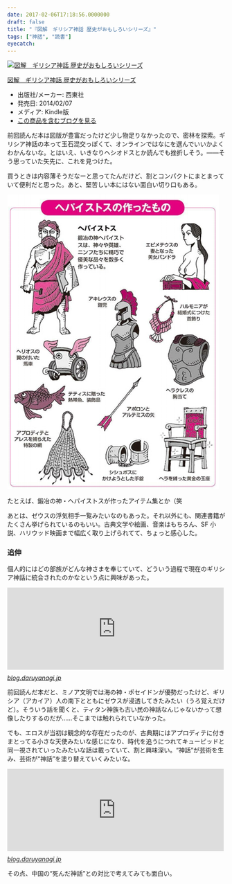 ```yaml
---
date: 2017-02-06T17:18:56.0000000
draft: false
title: "『図解　ギリシア神話 歴史がおもしろいシリーズ』"
tags: ["神話", "読書"]
eyecatch: 
---
```

<p><div class="hatena-asin-detail"><a href="http://www.amazon.co.jp/exec/obidos/ASIN/B00JAEEDB4/bestylesnet-22/"><img src="https://images-fe.ssl-images-amazon.com/images/I/51nR3pT2TvL._SL160_.jpg" class="hatena-asin-detail-image" alt="図解　ギリシア神話 歴史がおもしろいシリーズ" title="図解　ギリシア神話 歴史がおもしろいシリーズ"></a><div class="hatena-asin-detail-info"><p class="hatena-asin-detail-title"><a href="http://www.amazon.co.jp/exec/obidos/ASIN/B00JAEEDB4/bestylesnet-22/">図解　ギリシア神話 歴史がおもしろいシリーズ</a></p><ul><li><span class="hatena-asin-detail-label">出版社/メーカー:</span> 西東社</li><li><span class="hatena-asin-detail-label">発売日:</span> 2014/02/07</li><li><span class="hatena-asin-detail-label">メディア:</span> Kindle版</li><li><a href="http://d.hatena.ne.jp/asin/B00JAEEDB4/bestylesnet-22" target="_blank">この商品を含むブログを見る</a></li></ul></div><div class="hatena-asin-detail-foot"></div></div></p><p>前回読んだ本は図版が豊富だったけど少し物足りなかったので、密林を探索。ギリシア神話の本って玉石混交っぽくて、オンラインではなにを選んでいいかよくわかんないな。とはいえ、いきなりヘシオドスとか読んでも挫折しそう。――そう思っていた矢先に、これを見つけた。</p><p>買うときは内容薄そうだなーと思ってたんだけど、割とコンパクトにまとまっていて便利だと思った。あと、堅苦しい本にはない面白い切り口もある。</p><p><span itemscope itemtype="http://schema.org/Photograph"><img src="20170206171756.png" alt="f:id:daruyanagi:20170206171756p:plain" title="f:id:daruyanagi:20170206171756p:plain" class="hatena-fotolife" itemprop="image"></span></p><p>たとえば、鍛冶の神・ヘパイストスが作ったアイテム集とか（笑</p><p>あとは、ゼウスの浮気相手一覧みたいなのもあった。それ以外にも、関連書籍がたくさん挙げられているのもいい。古典文学や絵画、音楽はもちろん、SF 小説、ハリウッド映画まで幅広く取り上げられてて、ちょっと感心した。</p>

<div class="section">
<h3>追伸</h3>
<p>個人的にはどの部族がどんな神さまを奉じていて、どういう過程で現在のギリシア神話に統合されたのかなという点に興味があった。</p><p><iframe src="https://hatenablog-parts.com/embed?url=https%3A%2F%2Fblog.daruyanagi.jp%2Fentry%2F2017%2F02%2F04%2F183944" title="『ギリシア文明―神話から都市国家へ』 - だるろぐ" class="embed-card embed-blogcard" scrolling="no" frameborder="0" style="display: block; width: 100%; height: 190px; max-width: 500px; margin: 10px 0px;"></iframe><cite class="hatena-citation"><a href="https://blog.daruyanagi.jp/entry/2017/02/04/183944">blog.daruyanagi.jp</a></cite></p><p>前回読んだ本だと、ミノア文明では海の神・ポセイドンが優勢だったけど、ギリシア（アカイア）人の南下とともにゼウスが浸透してきたみたい（うろ覚えだけど）。そういう話を聞くと、ティタン神族も古い民の神話なんじゃないかって想像したりするのだが……そこまでは触れられていなかった。</p><p>でも、エロスが当初は観念的な存在だったのが、古典期にはアプロディテに付きまとってる小さな天使みたいな感じになり、時代を追うにつれてキューピッドと同一視されていったみたいな話は載っていて、割と興味深い。“神話”が芸術を生み、芸術が“神話”を塗り替えていくみたいな。</p><p><iframe src="https://hatenablog-parts.com/embed?url=https%3A%2F%2Fblog.daruyanagi.jp%2Fentry%2F2017%2F02%2F02%2F070244" title="『中国の神話』 - だるろぐ" class="embed-card embed-blogcard" scrolling="no" frameborder="0" style="display: block; width: 100%; height: 190px; max-width: 500px; margin: 10px 0px;"></iframe><cite class="hatena-citation"><a href="https://blog.daruyanagi.jp/entry/2017/02/02/070244">blog.daruyanagi.jp</a></cite></p><p>その点、中国の“死んだ神話”との対比で考えてみても面白い。</p>

</div>
